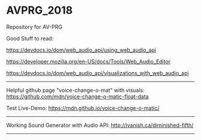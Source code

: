 # AVPRG_2018
Repository for AV-PRG


Good Stuff to read:

  https://devdocs.io/dom/web_audio_api/using_web_audio_api
  
  https://developer.mozilla.org/en-US/docs/Tools/Web_Audio_Editor
  
  https://devdocs.io/dom/web_audio_api/visualizations_with_web_audio_api

_____________________

Helpful github page "voice-change-o-mat" with visuals:
 https://github.com/mdn/voice-change-o-matic-float-data

Test Live-Demo: https://mdn.github.io/voice-change-o-matic/

_____________________

Working Sound Generator with Audio API:
  http://ivanish.ca/diminished-fifth/

_____________________
